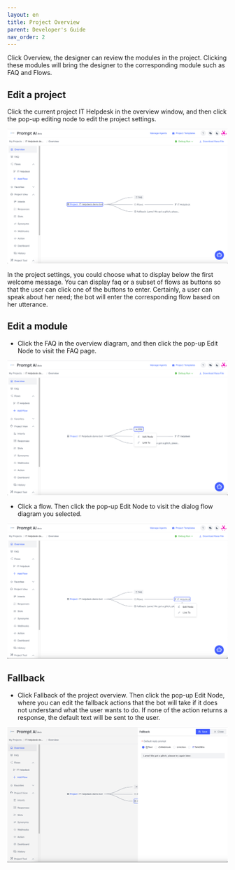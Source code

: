 ```yaml
---
layout: en
title: Project Overview
parent: Developer's Guide
nav_order: 2
---
```

Click Overview, the designer can review the modules in the project.  Clicking these modules will bring the designer to the corresponding module such as FAQ and Flows. 
## Edit a project

Click the current project IT Helpdesk in the overview window, and then click the pop-up editing node to edit the project settings.

![project-overview-1](/assets/images/tutorial/project/p-overview-1.png)

In the project settings, you could choose what to display below the first welcome message. You can display faq or a subset of flows as buttons so that the user can click one of the buttons to enter.  Certainly, a user can speak about her need; the bot will enter the corresponding flow based on her utterance. 

## Edit a module

- Click the FAQ in the overview diagram, and then click the pop-up Edit Node to visit the FAQ page.

![project-overview-2](/assets/images/tutorial/project/p-overview-2.png)

- Click a flow. Then click the pop-up Edit Node to visit the dialog flow diagram you selected.

![project-overview-3](/assets/images/tutorial/project/p-overview-3.png)


## Fallback
- Click Fallback of the project overview.  Then click the pop-up Edit Node, where you can edit the fallback actions that the bot will take if it does not understand what the user wants to do.  If none of the action returns a response, the default text will be sent to the user. 

![project-overview-7](/assets/images/tutorial/project/p-overview-7.png)
